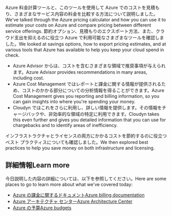 <span data-ttu-id="96c0a-101">Azure 料金計算ツールと、このツールを使用して Azure でのコストを見積もり、さまざまなサービス内容の料金を比較する方法について説明しました。</span><span class="sxs-lookup"><span data-stu-id="96c0a-101">We've talked through the Azure pricing calculator and how you can use it to estimate your costs on Azure and compare pricing between different service offerings.</span></span> <span data-ttu-id="96c0a-102">節約オプション、見積もりのエクスポート方法、また、クラウド支出を抑えるのに役立つ Azure で利用可能なさまざまなツールを確認しました。</span><span class="sxs-lookup"><span data-stu-id="96c0a-102">We looked at savings options, how to export pricing estimates, and at various tools that Azure has available to help you keep your cloud spend in check.</span></span>

- <span data-ttu-id="96c0a-103">Azure Advisor からは、コストを含むさまざまな領域で推奨事項が与えられます。</span><span class="sxs-lookup"><span data-stu-id="96c0a-103">Azure Advisor provides recommendations in many areas, including cost.</span></span>
- <span data-ttu-id="96c0a-104">Azure Cost Management ではレポートと課金に関する情報が提供されるため、コストのかかる部分についての分析情報を得ることができます。</span><span class="sxs-lookup"><span data-stu-id="96c0a-104">Azure Cost Management gives you reporting and billing information, so you can gain insights into where you're spending your money.</span></span>
- <span data-ttu-id="96c0a-105">Cloudyn ではこれをさらに利用し、詳しい情報を提供します。その情報をチャージバックや、非効率的な領域の特定に利用できます。</span><span class="sxs-lookup"><span data-stu-id="96c0a-105">Cloudyn takes this even further and gives you detailed information that you can use for chargebacks and to identify areas of inefficiency.</span></span>

<span data-ttu-id="96c0a-106">インフラストラクチャとライセンスの両方にかかるコストを節約するのに役立つベスト プラクティスについても確認しました。</span><span class="sxs-lookup"><span data-stu-id="96c0a-106">We then explored best practices to help you save money on both infrastructure and licensing.</span></span>

## <a name="learn-more"></a><span data-ttu-id="96c0a-107">詳細情報</span><span class="sxs-lookup"><span data-stu-id="96c0a-107">Learn more</span></span>

<span data-ttu-id="96c0a-108">今日説明した内容の詳細については、以下を参照してください。</span><span class="sxs-lookup"><span data-stu-id="96c0a-108">Here are some places to go to learn more about what we've covered today:</span></span>

- [<span data-ttu-id="96c0a-109">Azure の課金に関するドキュメント</span><span class="sxs-lookup"><span data-stu-id="96c0a-109">Azure billing documentation</span></span>](https://docs.microsoft.com/azure/billing/)
- [<span data-ttu-id="96c0a-110">Azure アーキテクチャ センター</span><span class="sxs-lookup"><span data-stu-id="96c0a-110">Azure Architecture Center</span></span>](https://docs.microsoft.com/azure/architecture/)
- [<span data-ttu-id="96c0a-111">Azure の予算</span><span class="sxs-lookup"><span data-stu-id="96c0a-111">Azure budgets</span></span>](https://docs.microsoft.com/azure/billing/billing-cost-management-budget-scenario)
